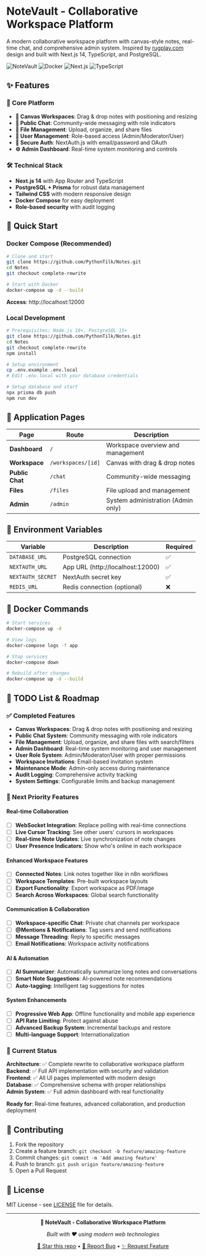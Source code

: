 # NoteVault - Collaborative Workspace Platform

A modern collaborative workspace platform with canvas-style notes, real-time chat, and comprehensive admin system. Inspired by [rugplay.com](https://rugplay.com/) design and built with Next.js 14, TypeScript, and PostgreSQL.

![NoteVault](https://img.shields.io/badge/Status-Production%20Ready-brightgreen)
![Docker](https://img.shields.io/badge/Docker-Supported-blue)
![Next.js](https://img.shields.io/badge/Next.js-14-black)
![TypeScript](https://img.shields.io/badge/TypeScript-5.0-blue)

## ✨ Features

### 🚀 Core Platform
- **🎨 Canvas Workspaces**: Drag & drop notes with positioning and resizing
- **💬 Public Chat**: Community-wide messaging with role indicators
- **📁 File Management**: Upload, organize, and share files
- **👥 User Management**: Role-based access (Admin/Moderator/User)
- **🔐 Secure Auth**: NextAuth.js with email/password and OAuth
- **⚙️ Admin Dashboard**: Real-time system monitoring and controls

### 🛠 Technical Stack
- **Next.js 14** with App Router and TypeScript
- **PostgreSQL + Prisma** for robust data management
- **Tailwind CSS** with modern responsive design
- **Docker Compose** for easy deployment
- **Role-based security** with audit logging

## 🚀 Quick Start

### Docker Compose (Recommended)

```bash
# Clone and start
git clone https://github.com/PythonTilk/Notes.git
cd Notes
git checkout complete-rewrite

# Start with Docker
docker-compose up -d --build
```

**Access**: http://localhost:12000

### Local Development

```bash
# Prerequisites: Node.js 18+, PostgreSQL 15+
git clone https://github.com/PythonTilk/Notes.git
cd Notes
git checkout complete-rewrite
npm install

# Setup environment
cp .env.example .env.local
# Edit .env.local with your database credentials

# Setup database and start
npx prisma db push
npm run dev
```

## 🎨 Application Pages

| Page | Route | Description |
|------|-------|-------------|
| **Dashboard** | `/` | Workspace overview and management |
| **Workspace** | `/workspaces/[id]` | Canvas with drag & drop notes |
| **Public Chat** | `/chat` | Community-wide messaging |
| **Files** | `/files` | File upload and management |
| **Admin** | `/admin` | System administration (Admin only) |

## 🔧 Environment Variables

| Variable | Description | Required |
|----------|-------------|----------|
| `DATABASE_URL` | PostgreSQL connection | ✅ |
| `NEXTAUTH_URL` | App URL (http://localhost:12000) | ✅ |
| `NEXTAUTH_SECRET` | NextAuth secret key | ✅ |
| `REDIS_URL` | Redis connection (optional) | ❌ |

## 🐳 Docker Commands

```bash
# Start services
docker-compose up -d

# View logs
docker-compose logs -f app

# Stop services
docker-compose down

# Rebuild after changes
docker-compose up -d --build
```

## 📝 TODO List & Roadmap

### ✅ Completed Features
- **Canvas Workspaces**: Drag & drop notes with positioning and resizing
- **Public Chat System**: Community messaging with role indicators
- **File Management**: Upload, organize, and share files with search/filters
- **Admin Dashboard**: Real-time system monitoring and user management
- **User Role System**: Admin/Moderator/User with proper permissions
- **Workspace Invitations**: Email-based invitation system
- **Maintenance Mode**: Admin-only access during maintenance
- **Audit Logging**: Comprehensive activity tracking
- **System Settings**: Configurable limits and backup management

### 🎯 Next Priority Features

#### Real-time Collaboration
- [ ] **WebSocket Integration**: Replace polling with real-time connections
- [ ] **Live Cursor Tracking**: See other users' cursors in workspaces
- [ ] **Real-time Note Updates**: Live synchronization of note changes
- [ ] **User Presence Indicators**: Show who's online in each workspace

#### Enhanced Workspace Features
- [ ] **Connected Notes**: Link notes together like in n8n workflows
- [ ] **Workspace Templates**: Pre-built workspace layouts
- [ ] **Export Functionality**: Export workspace as PDF/image
- [ ] **Search Across Workspaces**: Global search functionality

#### Communication & Collaboration
- [ ] **Workspace-specific Chat**: Private chat channels per workspace
- [ ] **@Mentions & Notifications**: Tag users and send notifications
- [ ] **Message Threading**: Reply to specific messages
- [ ] **Email Notifications**: Workspace activity notifications

#### AI & Automation
- [ ] **AI Summarizer**: Automatically summarize long notes and conversations
- [ ] **Smart Note Suggestions**: AI-powered note recommendations
- [ ] **Auto-tagging**: Intelligent tag suggestions for notes

#### System Enhancements
- [ ] **Progressive Web App**: Offline functionality and mobile app experience
- [ ] **API Rate Limiting**: Protect against abuse
- [ ] **Advanced Backup System**: Incremental backups and restore
- [ ] **Multi-language Support**: Internationalization

### 🚧 Current Status

**Architecture**: ✅ Complete rewrite to collaborative workspace platform  
**Backend**: ✅ Full API implementation with security and validation  
**Frontend**: ✅ All UI pages implemented with modern design  
**Database**: ✅ Comprehensive schema with proper relationships  
**Admin System**: ✅ Full admin dashboard with real functionality  

**Ready for**: Real-time features, advanced collaboration, and production deployment

## 🤝 Contributing

1. Fork the repository
2. Create a feature branch: `git checkout -b feature/amazing-feature`
3. Commit changes: `git commit -m 'Add amazing feature'`
4. Push to branch: `git push origin feature/amazing-feature`
5. Open a Pull Request

## 📄 License

MIT License - see [LICENSE](LICENSE) file for details.

---

<div align="center">

**🚀 NoteVault - Collaborative Workspace Platform**

*Built with ❤️ using modern web technologies*

[🌟 Star this repo](https://github.com/PythonTilk/Notes) • [🐛 Report Bug](https://github.com/PythonTilk/Notes/issues) • [✨ Request Feature](https://github.com/PythonTilk/Notes/issues)

</div>
